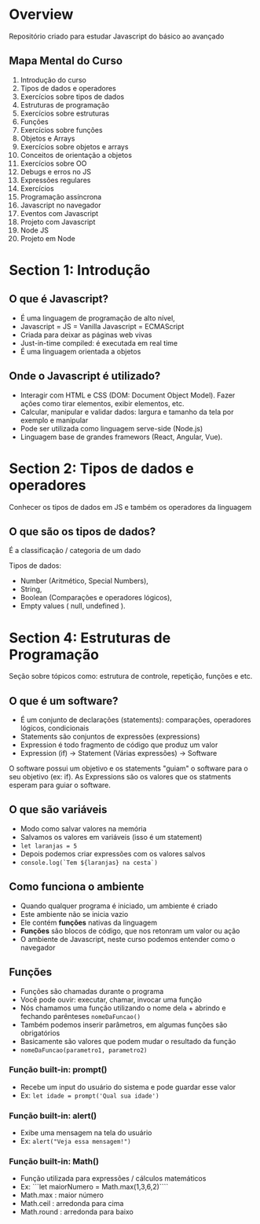 # Overview 
Repositório criado para estudar Javascript do básico ao avançado

## Mapa Mental do Curso 
1. Introdução do curso
2. Tipos de dados e operadores 
3. Exercícios sobre tipos de dados 
4. Estruturas de programação 
5. Exercícios sobre estruturas
6. Funções 
7. Exercícios sobre funções 
8. Objetos e Arrays
9. Exercícios sobre objetos e arrays 
10. Conceitos de orientação a objetos 
11. Exercícios sobre OO 
12. Debugs e erros no JS 
13. Expressões regulares 
14. Exercícios 
15. Programação assíncrona
16. Javascript no navegador 
17. Eventos com Javascript
18. Projeto com Javascript
19. Node JS
20. Projeto em Node 

# Section 1: Introdução 
## O que é Javascript? 
* É uma linguagem de programação de alto nível, 
* Javascript = JS = Vanilla Javascript = ECMAScript
* Criada para deixar as páginas web vivas
* Just-in-time compiled: é executada em real time
* É uma linguagem orientada a objetos 

## Onde o Javascript é utilizado? 
* Interagir com HTML e CSS (DOM: Document Object Model). Fazer ações como tirar elementos, exibir elementos, etc. 
* Calcular, manipular e validar dados: largura e tamanho da tela por exemplo e manipular 
* Pode ser utilizada como linguagem serve-side (Node.js)
* Linguagem base de grandes framewors (React, Angular, Vue).

# Section 2: Tipos de dados e operadores 
Conhecer os tipos de dados em JS e também os operadores da linguagem 

## O que são os tipos de dados? 
É a classificação / categoria de um dado 

Tipos de dados: 
* Number (Aritmético, Special Numbers), 
* String, 
* Boolean (Comparações e operadores lógicos), 
* Empty values ( null, undefined ). 

# Section 4: Estruturas de Programação 
Seção sobre tópicos como: estrutura de controle, repetição, funções e etc. 

## O que é um software? 
* É um conjunto de declarações (statements): comparações, operadores lógicos, condicionais
* Statements são conjuntos de expressões (expressions)
* Expression é todo fragmento de código que produz um valor 
* Expression (if) -> Statement (Várias expressões) -> Software

O software possui um objetivo e os statements "guiam" o software para o seu objetivo (ex: if). As Expressions são os valores que os statments esperam para guiar o software. 

## O que são variáveis 
* Modo como salvar valores na memória 
* Salvamos os valores em variáveis (isso é um statement)
* ``` let laranjas = 5 ```
* Depois podemos criar expressões com os valores salvos 
* ```console.log(`Tem ${laranjas} na cesta`)```

## Como funciona o ambiente 
* Quando qualquer programa é iniciado, um ambiente é criado 
* Este ambiente não se inicia vazio 
* Ele contém **funções** nativas da linguagem 
* **Funções** são blocos de código, que nos retonram um valor ou ação 
* O ambiente de Javascript, neste curso podemos entender como o navegador 

## Funções 
* Funções são chamadas durante o programa 
* Você pode ouvir: executar, chamar, invocar uma função 
* Nós chamamos uma função utilizando o nome dela + abrindo e fechando parênteses ```nomeDaFuncao()```
* Também podemos inserir parâmetros, em algumas funções são obrigatórios 
* Basicamente são valores que podem mudar o resultado da função 
* ```nomeDaFuncao(parametro1, parametro2)```

### Função built-in: prompt()
*  Recebe um input do usuário do sistema e pode guardar esse valor 
* Ex: ```let idade = prompt('Qual sua idade')```

### Função built-in: alert()
* Exibe uma mensagem na tela do usuário 
* Ex: ```alert("Veja essa mensagem!")```

### Função built-in: Math()
* Função utilizada para expressões / cálculos matemáticos
* Ex: ```let maiorNumero = Math.max(1,3,6,2)````
* Math.max : maior número 
* Math.ceil : arredonda para cima 
* Math.round : arredonda para baixo 
